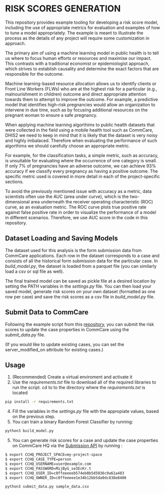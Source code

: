 # RISK SCORES GENERATION

This repository provides example tooling for developing a risk score model, including the use of appropriate metrics for evaluation and examples of how to tune a model appropriately. The example is meant to illustrate the process as the details of any project will require some customization in approach.

The primary aim of using a machine learning model in public health is to tell us where to focus human efforts or resources and maximise our impact. This contrasts with a traditional economist or epidemiologist approach, which strives to establish causality and determine the exact factors that are responsible for the outcome.

Machine learning-based resource allocation allows us to identify clients or Front Line Workers (FLWs) who are at the highest risk for a particular (e.g., malnourishment in children) outcome and direct appropriate attention towards them to attempt to improve the outcome. For example, a predictive model that identifies high-risk pregnancies would allow an organization to intervene in due time, such as by focusing additional resources on the pregnant woman to ensure a safe pregnancy.

When applying machine learning algorthims to public health datasets that were collected in the field using a mobile health tool such as CommCare, DHIS2 we need to keep in mind that it is likely that the dataset is very noisy and highly imbalaced. Therefore when evaluating the performance of such algorthims we should carefully choose an appropriate metric. 

For example, for the classification tasks, a simple metric, such as accuracy, is unsuitable for evaluating where the occurrence of one category is small. If only 7% of pregnancies have an adverse outcome, we can achieve 93% accuracy if we classify every pregnancy as having a positive outcome. The specific metric used is covered in more detail in each of the project-specific sections.

To avoid the previously mentioned issue with accuracy as a metric, data scientists often use the AUC (area under curve), which is the two-dimensional area underneath the receiver operating characteristic (ROC) curve, as an evaluation metric. The ROC curve plots true positive rate against false positive rate in order to visualize the performance of a model in different scenarios. Therefore, we use AUC score in the code in this repository. 

## Dataset Loading and Saving Models
The dataset used for this analysis is the form submission data from CommCare applications. Each row in the dataset corresponds to a case and consists of all the historical form submission data for the particular case. In *build_model.py*, the dataset is loaded from a parquet file (you can similarly load a csv or sql file as well). 

The final trained model can be saved as pickle file at a desired location by setting the PATH variables in the *settings.py* file. You can then load your saved model, generate risk scores on your own dataset (formatted as one row per case) and save the risk scores as a csv file in *build_model.py* file.

## Submit Data to CommCare
Following the example script from this [repository](https://github.com/dimagi/submission_api_example), you can submit the risk scores to update the case properties in CommCare using the *submit_data.py* file. 

(If you would like to update existing cases, you can set the server_modified_on attribute for existing cases.)

## Usage
1. (Recommended) Create a virtual enviroment and activate it
2. Use the *requirements.txt* file to download all of the required libraries to run the script. cd to to the directory where the *requirements.txt* is located
```bash
pip install -r requirements.txt
```
4. Fill the variables in the *settings.py* file with the appropiate values, based on the previous step.
5. You can train a binary Random Forest Classifier by running: 
```bash
python3 build_model.py
```
5. You can generate risk scores for a case and update the case properties on CommCare HQ via the [Submission API](https://confluence.dimagi.com/display/commcarepublic/Submission+API) by running :

```bash
$ export CCHQ_PROJECT_SPACE=my-project-space
$ export CCHQ_CASE_TYPE=person
$ export CCHQ_USERNAME=user@example.com
$ export CCHQ_PASSWORD=MijByG_se3EcKr.t
$ export CCHQ_USER_ID=c0ffeeeeeb574eb8b5d5036c9a61a483
$ export CCHQ_OWNER_ID=c0ffeeeee1e34b12bb5da0dc838e8406
```

```bash
python3 submit_data.py sample_data.csv
```


